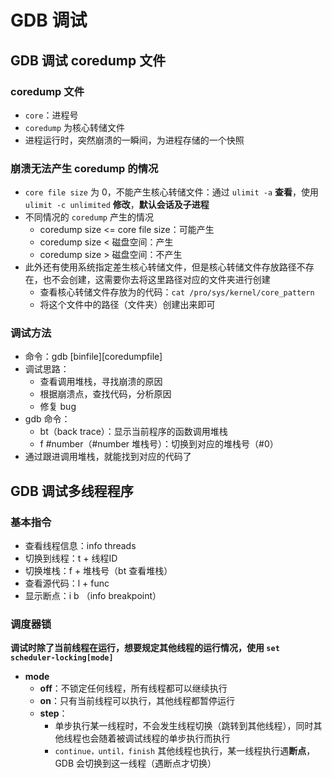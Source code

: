 # GDB 调试

## GDB 调试 coredump 文件

### coredump 文件

* `core`：进程号
* `coredump` 为核心转储文件
* 进程运行时，突然崩溃的一瞬间，为进程存储的一个快照

### 崩溃无法产生 coredump 的情况

* `core file size` 为 0，不能产生核心转储文件：通过 `ulimit -a`  **查看**，使用 `ulimit -c unlimited` **修改**，**默认会话及子进程**
* 不同情况的 `coredump` 产生的情况
  * coredump size <= core file size：可能产生
  * coredump size < 磁盘空间：产生
  * coredump size > 磁盘空间：不产生
* 此外还有使用系统指定差生核心转储文件，但是核心转储文件存放路径不存在，也不会创建，这需要你去将这里路径对应的文件夹进行创建
  * 查看核心转储文件存放为的代码：`cat /pro/sys/kernel/core_pattern`
  * 将这个文件中的路径（文件夹）创建出来即可

### 调试方法

* 命令：gdb \[binfile\]\[coredumpfile\]
* 调试思路：
  * 查看调用堆栈，寻找崩溃的原因
  * 根据崩溃点，查找代码，分析原因
  * 修复 bug
* gdb 命令：
  * bt（back trace）：显示当前程序的函数调用堆栈
  * f #number（#number 堆栈号）：切换到对应的堆栈号（#0）
* 通过跟进调用堆栈，就能找到对应的代码了

## GDB 调试多线程程序

### 基本指令

* 查看线程信息：info threads
* 切换到线程：t + 线程ID
* 切换堆栈：f + 堆栈号（bt 查看堆栈）
* 查看源代码：l + func
* 显示断点：i b （info breakpoint）

### 调度器锁

**调试时除了当前线程在运行，想要规定其他线程的运行情况，使用 `set scheduler-locking[mode]`**

* **mode**
  * **off**：不锁定任何线程，所有线程都可以继续执行
  * **on**：只有当前线程可以执行，其他线程都暂停运行
  * **step**：
    * 单步执行某一线程时，不会发生线程切换（跳转到其他线程），同时其他线程也会随着被调试线程的单步执行而执行
    * `continue，until，finish` 其他线程也执行，某一线程执行遇**断点**，GDB 会切换到这一线程（遇断点才切换）





